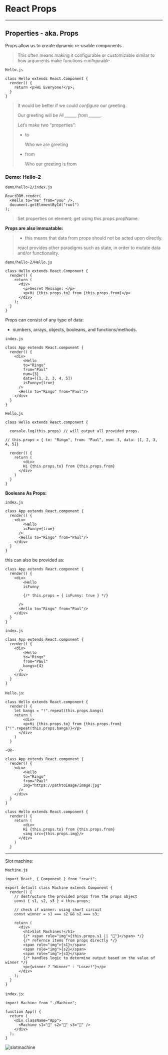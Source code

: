 # React Props 

---------------------------------

## Properties - aka. Props

Props allow us to create dynamic re-usable components. 

> This often means making it configurable or customizable similar to how arguments make functions configurable. 

`Hello.js`

```react
class Hello extends React.Component {
  render() {
    return <p>Hi Everyone!</p>;
  }
}
```



> It would be better if we could *configure* our greeting.
>
> Our greeting will be *Hi ______ from ______*.
>
> Let’s make two “properties”:
>
> - to
>
>   Who we are greeting
>
> - from
>
>   Who our greeting is from



### Demo: Hello-2

`demo/hello-2/index.js`

```react
ReactDOM.render(
  <Hello to="me" from="you" />,
  document.getElementById("root")
);
```

> Set properties on element; get using this.props.propName.



**Props are also immuatable:**

> - this means that data from props should not be acted upon directly.
>
> react provides other paradigms such as state, in order to mutate data and/or functionality.



`demo/hello-2/Hello.js`

```react
class Hello extends React.Component {
  render() {
    return (
      <div>
        <p>Secret Message: </p>
        <p>Hi {this.props.to} from {this.props.from}</p>
      </div>
    );
  }
}
```



Props can consist of any type of data:

- numbers, arrays, objects, booleans, and functions/methods. 

`index.js`

```react
class App extends React.component {
  render() {
    <div>
    	<Hello
        to="Ringo"
        from="Paul"
        num={3}
        data=([1, 2, 3, 4, 5])
        isFunny={true}
      />
      <Hello to="Ringo" from="Paul"/>
    </div>
  }
}
```

`Hello.js`

```react
class Hello extends React.component {
  
  console.log(this.props) // will output all provided props.

// this.props = { to: "Ringo", from: "Paul", num: 3, data: [1, 2, 3, 4, 5]}

  render() {
    return (
    	<div>
      	Hi {this.props.to} from {this.props.from}
      </div>
    )
  }
}
```



**Booleans As Props:**

`index.js`

```react
class App extends React.component {
  render() {
    <div>
    	<Hello
        isFunny={true}
      />
      <Hello to="Ringo" from="Paul"/>
    </div>
  }
}
```

this can also be provided as:

```react
class App extends React.component {
  render() {
    <div>
    	<Hello
        isFunny

        {/* this.props = { isFunny: true } */}
      
      />
      <Hello to="Ringo" from="Paul"/>
    </div>
  }
}
```



`index.js`

```react
class App extends React.component {
  render() {
    <div>
    	<Hello
        to="Ringo"
        from="Paul"
        bangs={4}
      />
    </div>
  }
}
```

`Hello.js`:

```react
class Hello extends React.component {
  render() {
    let bangs = "!".repeat(this.props.bangs)
    return (
    	<div>
        <p>Hi {this.props.to} from {this.props.from}{"!".repeat(this.props.bangs)}</p>
      </div>
    )
  }
```

`-OR-`

```react
class App extends React.component {
  render() {
    <div>
    	<Hello
        to="Ringo"
        from="Paul"
        img="https://pathtoimage/image.jpg"
      />
    </div>
  }
}
```

```react
class Hello extends React.component {
  render() {
    return (
    	<div>
      	Hi {this.props.to} from {this.props.from}
        <img src={this.props.img}/>
      </div>
    )
  }
```



---------------------------------

Slot machine:

`Machine.js`

```react
import React, { Component } from "react";

export default class Machine extends Component {
  render() {
    // destructure the provided props from the props object
    const { s1, s2, s3 } = this.props;

    // check if winner: using short circuit
    const winner = s1 === s2 && s2 === s3;

    return (
      <div>
        <h1>Slot Machines!</h1>
        {/* <span role="img">{this.props.s1 || "🍊"}</span> */}
        {/* refernce items from props directly */}
        <span role="img">{s1}</span>
        <span role="img">{s2}</span>
        <span role="img">{s3}</span>
        {/* handles logic to determine output based on the value of winner */}
        <p>{winner ? "Winner" : "Loser!"}</p>
      </div>
    );
  }
}

```

`index.js`:

```react
import Machine from "./Machine";

function App() {
  return (
    <div className="App">
      <Machine s1="🍇" s2="🍇" s3="🍇" />
    </div>
  );
}
```

![slotmachine](https://tva1.sinaimg.cn/large/006y8mN6gy1g84ltubufeg30xk0m27wk.gif)

